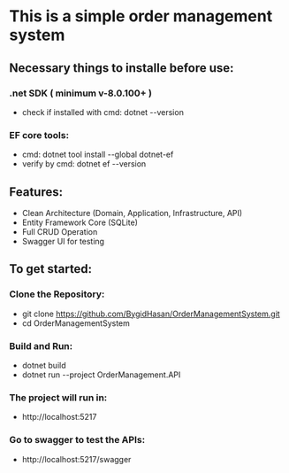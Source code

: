 # This is a simple order management system

## Necessary things to installe before use:
### .net SDK ( minimum v-8.0.100+ )
 - check if installed with cmd: dotnet --version
### EF core tools:
 - cmd: dotnet tool install --global dotnet-ef
 - verify by cmd: dotnet ef --version

## Features:
 - Clean Architecture (Domain, Application, Infrastructure, API)
 - Entity Framework Core (SQLite)
 - Full CRUD Operation
 - Swagger UI for testing

## To get started:
### Clone the Repository:
 - git clone https://github.com/BygidHasan/OrderManagementSystem.git
 - cd OrderManagementSystem

### Build and Run:
 - dotnet build
 - dotnet run --project OrderManagement.API

### The project will run in:
 - http://localhost:5217
### Go to swagger to test the APIs:
 - http://localhost:5217/swagger
